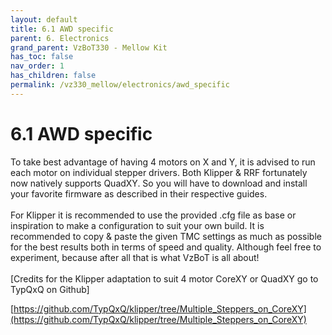 ```yaml
---
layout: default
title: 6.1 AWD specific
parent: 6. Electronics
grand_parent: VzBoT330 - Mellow Kit
has_toc: false
nav_order: 1
has_children: false
permalink: /vz330_mellow/electronics/awd_specific
---
```


# 6.1 AWD specific

To take best advantage of having 4 motors on X and Y, it is advised to run each motor on individual stepper drivers. Both Klipper & RRF fortunately now natively supports QuadXY. So you will have to download and install your favorite firmware as described in their respective guides.
<br/>
<br/>
For Klipper it is recommended to use the provided .cfg file as base or inspiration to make a configuration to suit your own build. It is recommended to copy & paste the given TMC settings as much as possible for the best results both in terms of speed and quality. Although feel free to experiment, because after all that is what VzBoT is all about!
<br/>
<br/>
[Credits for the Klipper adaptation to suit 4 motor CoreXY or QuadXY go to TypQxQ on Github]
<br/>

[https://github.com/TypQxQ/klipper/tree/Multiple_Steppers_on_CoreXY](https://github.com/TypQxQ/klipper/tree/Multiple_Steppers_on_CoreXY)